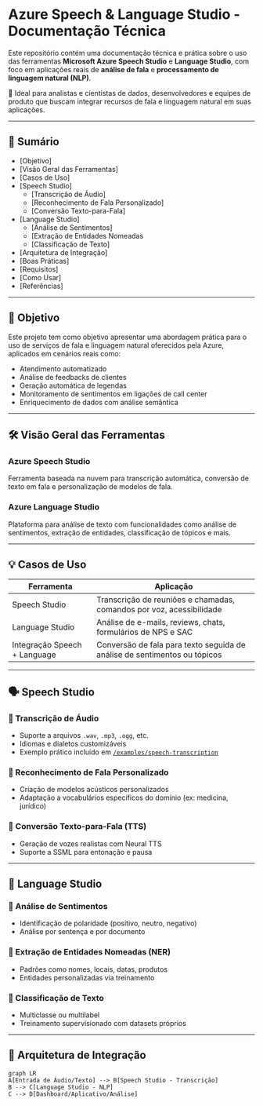 # Azure Speech & Language Studio - Documentação Técnica

Este repositório contém uma documentação técnica e prática sobre o uso das ferramentas **Microsoft Azure Speech Studio** e **Language Studio**, com foco em aplicações reais de **análise de fala** e **processamento de linguagem natural (NLP)**.

📌 Ideal para analistas e cientistas de dados, desenvolvedores e equipes de produto que buscam integrar recursos de fala e linguagem natural em suas aplicações.

---

## 📘 Sumário

- [Objetivo]
- [Visão Geral das Ferramentas]
- [Casos de Uso]
- [Speech Studio]
  - [Transcrição de Áudio]
  - [Reconhecimento de Fala Personalizado]
  - [Conversão Texto-para-Fala]
- [Language Studio]
  - [Análise de Sentimentos]
  - [Extração de Entidades Nomeadas
  - [Classificação de Texto]
- [Arquitetura de Integração]
- [Boas Práticas]
- [Requisitos]
- [Como Usar]
- [Referências]

---

## 🎯 Objetivo

Este projeto tem como objetivo apresentar uma abordagem prática para o uso de serviços de fala e linguagem natural oferecidos pela Azure, aplicados em cenários reais como:

- Atendimento automatizado
- Análise de feedbacks de clientes
- Geração automática de legendas
- Monitoramento de sentimentos em ligações de call center
- Enriquecimento de dados com análise semântica

---

## 🛠️ Visão Geral das Ferramentas

### Azure Speech Studio

Ferramenta baseada na nuvem para transcrição automática, conversão de texto em fala e personalização de modelos de fala.

### Azure Language Studio

Plataforma para análise de texto com funcionalidades como análise de sentimentos, extração de entidades, classificação de tópicos e mais.

---

## 💡 Casos de Uso

| Ferramenta        | Aplicação                                                                 |
|-------------------|---------------------------------------------------------------------------|
| Speech Studio      | Transcrição de reuniões e chamadas, comandos por voz, acessibilidade      |
| Language Studio    | Análise de e-mails, reviews, chats, formulários de NPS e SAC               |
| Integração Speech + Language | Conversão de fala para texto seguida de análise de sentimentos ou tópicos |

---

## 🗣️ Speech Studio

### 📌 Transcrição de Áudio

- Suporte a arquivos `.wav`, `.mp3`, `.ogg`, etc.
- Idiomas e dialetos customizáveis
- Exemplo prático incluído em [`/examples/speech-transcription`](examples/speech-transcription)

### 📌 Reconhecimento de Fala Personalizado

- Criação de modelos acústicos personalizados
- Adaptação a vocabulários específicos do domínio (ex: medicina, jurídico)

### 📌 Conversão Texto-para-Fala (TTS)

- Geração de vozes realistas com Neural TTS
- Suporte a SSML para entonação e pausa

---

## 🧠 Language Studio

### 📌 Análise de Sentimentos

- Identificação de polaridade (positivo, neutro, negativo)
- Análise por sentença e por documento

### 📌 Extração de Entidades Nomeadas (NER)

- Padrões como nomes, locais, datas, produtos
- Entidades personalizadas via treinamento

### 📌 Classificação de Texto

- Multiclasse ou multilabel
- Treinamento supervisionado com datasets próprios

---

## 🧩 Arquitetura de Integração

```mermaid
graph LR
A[Entrada de Áudio/Texto] --> B[Speech Studio - Transcrição]
B --> C[Language Studio - NLP]
C --> D[Dashboard/Aplicativo/Análise]

